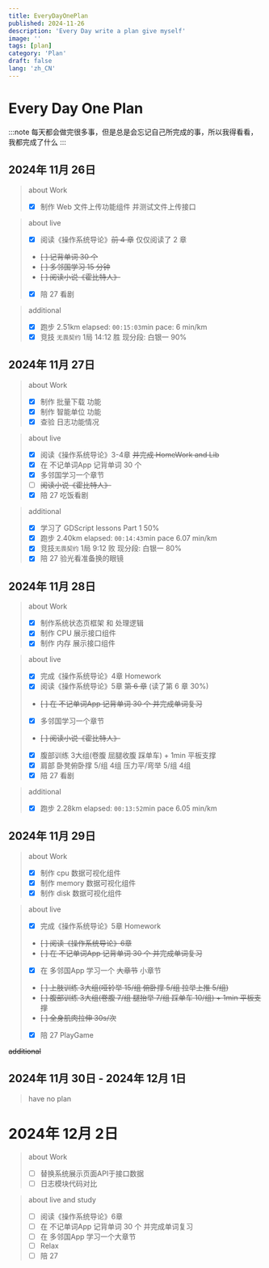 ```yaml
---
title: EveryDayOnePlan
published: 2024-11-26
description: 'Every Day write a plan give myself'
image: ''
tags: [plan]
category: 'Plan'
draft: false
lang: 'zh_CN'
---
```


# Every Day One Plan

:::note
每天都会做完很多事，但是总是会忘记自己所完成的事，所以我得看看，我都完成了什么
:::

## 2024年 11月 26日

> about Work
> - [x] 制作 Web 文件上传功能组件 并测试文件上传接口  

> about live
> - [x] 阅读《操作系统导论》~~前 4 章~~ 仅仅阅读了 2 章 
> - ~~[ ] 记背单词 30 个~~
> - ~~[ ] 多邻国学习 15 分钟~~
> - ~~[ ] 阅读小说《霍比特人》~~
> - [x] 陪 27 看剧

> additional
> - [x] 跑步 2.51km elapsed: `00:15:03`min pace: 6 min/km
> - [x] 竞技 `无畏契约` 1局 14:12 胜 现分段: 白银一 90%

## 2024年 11月 27日

> about Work
> - [x] 制作 批量下载 功能
> - [x] 制作 智能单位 功能
> - [x] 查验 日志功能情况

> about live
> - [x] 阅读《操作系统导论》3-4章 ~~并完成 HomeWork and Lib~~
> - [x] 在 不记单词App 记背单词 30 个
> - [x] 多邻国学习一个章节
> - [ ] ~~阅读小说《霍比特人》~~
> - [x] 陪 27 吃饭看剧

> additional
> - [x] 学习了 GDScript lessons Part 1 50%
> - [x] 跑步 2.40km elapsed: `00:14:43`min pace 6.07 min/km
> - [x] 竞技`无畏契约` 1局 9:12 败 现分段: 白银一 80%
> - [x] 陪 27 验光看准备换的眼镜

## 2024年 11月 28日

> about Work
> - [x] 制作系统状态页框架 和 处理逻辑
> - [x] 制作 CPU 展示接口组件
> - [x] 制作 内存 展示接口组件

> about live
> - [x] 完成《操作系统导论》4章 Homework
> - [x] 阅读《操作系统导论》5章 ~~第 6 章~~ (读了第 6 章 30%)
> - ~~[ ] 在 不记单词App 记背单词 30 个 并完成单词复习~~
> - [x] 多邻国学习一个章节
> - ~~[ ] 阅读小说《霍比特人》~~
> - [x] 腹部训练 3大组(卷腹 屈腿收腹 踩单车) + 1min 平板支撑
> - [x] 肩部 卧凳俯卧撑 5/组 4组 压力平/弯举 5/组 4组
> - [x] 陪 27 看剧

> additional
> - [x] 跑步 2.28km elapsed: `00:13:52`min pace 6.05 min/km

## 2024年 11月 29日

> about Work
> - [x] 制作 cpu 数据可视化组件
> - [x] 制作 memory 数据可视化组件
> - [x] 制作 disk 数据可视化组件

> about live
> - [x] 完成《操作系统导论》5章 Homework
> - ~~[ ] 阅读《操作系统导论》6章~~
> - ~~[ ] 在 不记单词App 记背单词 30 个 并完成单词复习~~
> - [x] 在 多邻国App 学习一个 ~~大章节~~ 小章节
> - ~~[ ] 上肢训练 3大组(哑铃举 15/组 俯卧撑 5/组 拉举上推 5/组)~~
> - ~~[ ] 腹部训练 3大组(卷腹 7/组 腿抬举 7/组 踩单车 10/组) + 1min 平板支撑~~
> - ~~[ ] 全身肌肉拉伸 30s/次~~
> - [x] 陪 27 PlayGame

~~additional~~

## 2024年 11月 30日 - 2024年 12月 1日 

> have no plan

# 2024年 12月 2日

> about Work
> - [ ] 替换系统展示页面API于接口数据
> - [ ] 日志模块代码对比

> about live and study
> - [ ] 阅读《操作系统导论》6章
> - [ ] 在 不记单词App 记背单词 30 个 并完成单词复习
> - [ ] 在 多邻国App 学习一个大章节
> - [ ] Relax
> - [ ] 陪 27